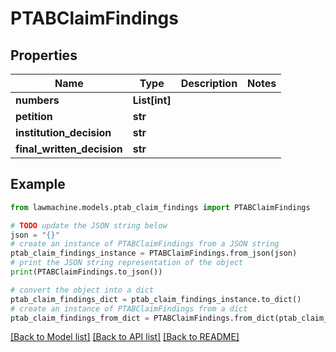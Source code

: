 # PTABClaimFindings


## Properties

Name | Type | Description | Notes
------------ | ------------- | ------------- | -------------
**numbers** | **List[int]** |  | 
**petition** | **str** |  | 
**institution_decision** | **str** |  | 
**final_written_decision** | **str** |  | 

## Example

```python
from lawmachine.models.ptab_claim_findings import PTABClaimFindings

# TODO update the JSON string below
json = "{}"
# create an instance of PTABClaimFindings from a JSON string
ptab_claim_findings_instance = PTABClaimFindings.from_json(json)
# print the JSON string representation of the object
print(PTABClaimFindings.to_json())

# convert the object into a dict
ptab_claim_findings_dict = ptab_claim_findings_instance.to_dict()
# create an instance of PTABClaimFindings from a dict
ptab_claim_findings_from_dict = PTABClaimFindings.from_dict(ptab_claim_findings_dict)
```
[[Back to Model list]](../README.md#documentation-for-models) [[Back to API list]](../README.md#documentation-for-api-endpoints) [[Back to README]](../README.md)


